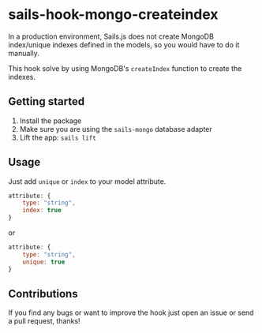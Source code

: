 # sails-hook-mongo-createindex

In a production environment, Sails.js does not  create MongoDB index/unique indexes defined in the models, so you would have to do it manually.

This hook solve by using MongoDB's `createIndex` function to create the indexes.

## Getting started

1. Install the package
2. Make sure you are using the `sails-mongo` database adapter
3. Lift the app: `sails lift`

## Usage

Just add `unique` or `index` to your model attribute.

```js
attribute: {
    type: "string",
    index: true
}
```
or
```js
attribute: {
    type: "string",
    unique: true
}
```

## Contributions

If you find any bugs or want to improve the hook just open an issue or send a pull request, thanks!